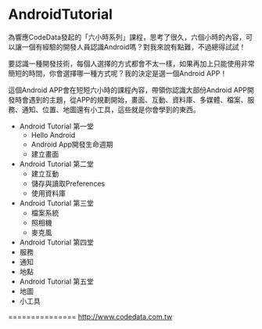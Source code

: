 AndroidTutorial
===============

為響應CodeData發起的「六小時系列」課程，思考了很久，六個小時的內容，可以讓一個有經驗的開發人員認識Android嗎？對我來說有點難，不過總得試試！

要認識一種開發技術，每個人選擇的方式都會不太一樣，如果再加上只能使用非常簡短的時間，你會選擇哪一種方式呢？我的決定是選一個Android APP！

這個Android APP會在短短六小時的課程內容，帶領你認識大部份Android APP開發時會遇到的主題，從APP的規劃開始，畫面、互動、資料庫、多媒體、檔案、服務、通知、位置、地圖還有小工具，這些就是你會學到的東西。

- Android Tutorial 第一堂
  - Hello Android
  - Android App開發生命週期
  - 建立畫面
- Android Tutorial 第二堂
  - 建立互動
  - 儲存與讀取Preferences
  - 使用資料庫
- Android Tutorial 第三堂
  - 檔案系統
  - 照相機
  - 麥克風
- Android Tutorial 第四堂
- 服務
- 通知
- 地點
- Android Tutorial 第五堂
- 地圖
- 小工具

===============
http://www.codedata.com.tw
